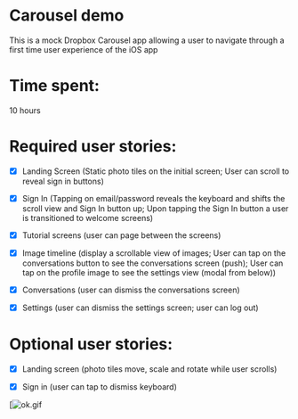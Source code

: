# Carousel demo

This is a mock Dropbox Carousel app allowing a user to navigate through a first time user experience of the iOS app

# Time spent: 
10 hours 


# Required user stories:

- [x] Landing Screen (Static photo tiles on the initial screen; User can scroll to reveal sign in buttons)

- [x] Sign In (Tapping on email/password reveals the keyboard and shifts the scroll view and Sign In button up; Upon tapping the Sign In button a user is transitioned to welcome screens)

- [x] Tutorial screens (user can page between the screens)

- [x] Image timeline (display a scrollable view of images; User can tap on the conversations button to see the conversations screen (push); User can tap on the profile image to see the settings view (modal from below))

- [x] Conversations (user can dismiss the conversations screen)

- [x] Settings (user can dismiss the settings screen; user can log out)


# Optional user stories:

- [x] Landing screen (photo tiles move, scale and rotate while user scrolls)

- [x] Sign in (user can tap to dismiss keyboard)




[![ok.gif](https://s12.postimg.org/b8woztx0d/carousel_demo_gif2.gif)
